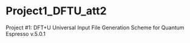 Project1_DFTU_att2
==================

Project #1: DFT+U Universal Input File Generation Scheme for Quantum Espresso v.5.0.1